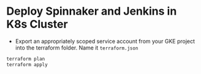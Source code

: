 # Deploy Spinnaker and Jenkins in K8s Cluster

- Export an appropriately scoped service account from your GKE project into the terraform folder. Name it `terraform.json`

```bash
terraform plan
terraform apply

```